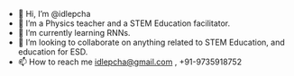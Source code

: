- 👋 Hi, I’m @idlepcha
- 👀 I’m a Physics teacher and a STEM Education facilitator.
- 🌱 I’m currently learning RNNs. 
- 💞️ I’m looking to collaborate on anything related to STEM Education, and education for ESD. 
- 📫 How to reach me idlepcha@gmail.com , +91-9735918752

<!---
idlepcha/idlepcha is a ✨ special ✨ repository because its `README.md` (this file) appears on your GitHub profile.
You can click the Preview link to take a look at your changes.
--->
